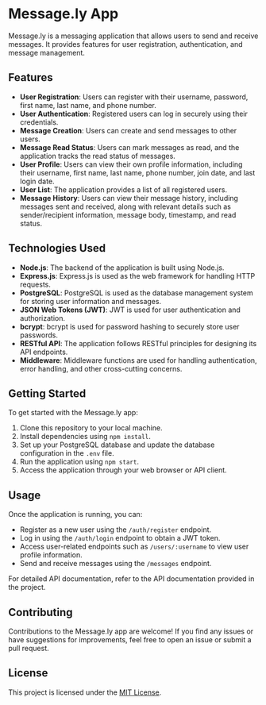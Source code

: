 # Message.ly App

Message.ly is a messaging application that allows users to send and receive messages. It provides features for user registration, authentication, and message management.

## Features

- **User Registration**: Users can register with their username, password, first name, last name, and phone number.
- **User Authentication**: Registered users can log in securely using their credentials.
- **Message Creation**: Users can create and send messages to other users.
- **Message Read Status**: Users can mark messages as read, and the application tracks the read status of messages.
- **User Profile**: Users can view their own profile information, including their username, first name, last name, phone number, join date, and last login date.
- **User List**: The application provides a list of all registered users.
- **Message History**: Users can view their message history, including messages sent and received, along with relevant details such as sender/recipient information, message body, timestamp, and read status.

## Technologies Used

- **Node.js**: The backend of the application is built using Node.js.
- **Express.js**: Express.js is used as the web framework for handling HTTP requests.
- **PostgreSQL**: PostgreSQL is used as the database management system for storing user information and messages.
- **JSON Web Tokens (JWT)**: JWT is used for user authentication and authorization.
- **bcrypt**: bcrypt is used for password hashing to securely store user passwords.
- **RESTful API**: The application follows RESTful principles for designing its API endpoints.
- **Middleware**: Middleware functions are used for handling authentication, error handling, and other cross-cutting concerns.

## Getting Started

To get started with the Message.ly app:

1. Clone this repository to your local machine.
2. Install dependencies using `npm install`.
3. Set up your PostgreSQL database and update the database configuration in the `.env` file.
4. Run the application using `npm start`.
5. Access the application through your web browser or API client.

## Usage

Once the application is running, you can:

- Register as a new user using the `/auth/register` endpoint.
- Log in using the `/auth/login` endpoint to obtain a JWT token.
- Access user-related endpoints such as `/users/:username` to view user profile information.
- Send and receive messages using the `/messages` endpoint.

For detailed API documentation, refer to the API documentation provided in the project.

## Contributing

Contributions to the Message.ly app are welcome! If you find any issues or have suggestions for improvements, feel free to open an issue or submit a pull request.

## License

This project is licensed under the [MIT License](LICENSE).
